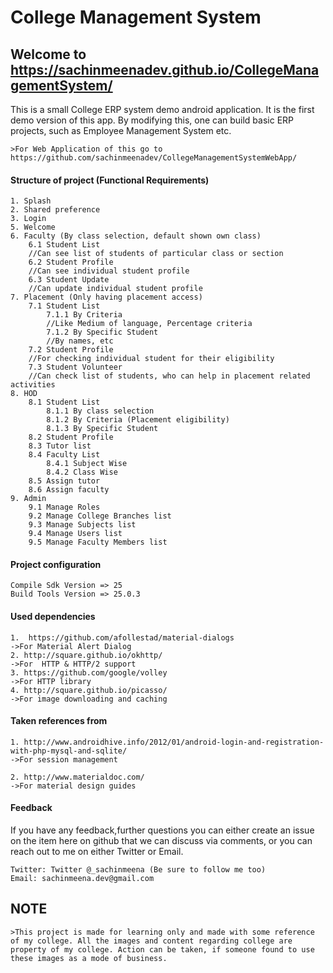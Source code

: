 # College Management System

## Welcome to https://sachinmeenadev.github.io/CollegeManagementSystem/

This is a small College ERP system demo android application. It is the first demo version of this app. By modifying this, one can build basic ERP projects, such as Employee Management System etc.

	>For Web Application of this go to https://github.com/sachinmeenadev/CollegeManagementSystemWebApp/
	
#### Structure of project (Functional Requirements)
    1. Splash
	2. Shared preference
	3. Login
	5. Welcome
	6. Faculty (By class selection, default shown own class)
		6.1 Student List
		//Can see list of students of particular class or section
		6.2 Student Profile
		//Can see individual student profile
		6.3 Student Update
		//Can update individual student profile
	7. Placement (Only having placement access)
		7.1 Student List
			7.1.1 By Criteria
			//Like Medium of language, Percentage criteria
			7.1.2 By Specific Student
			//By names, etc
		7.2 Student Profile
		//For checking individual student for their eligibility 
		7.3 Student Volunteer
		//Can check list of students, who can help in placement related activities
	8. HOD
		8.1 Student List
			8.1.1 By class selection
			8.1.2 By Criteria (Placement eligibility)
			8.1.3 By Specific Student
		8.2 Student Profile
		8.3 Tutor list
		8.4 Faculty List	
			8.4.1 Subject Wise
			8.4.2 Class Wise
		8.5 Assign tutor
		8.6 Assign faculty
	9. Admin
		9.1 Manage Roles
		9.2 Manage College Branches list
		9.3 Manage Subjects list
		9.4 Manage Users list		
		9.5 Manage Faculty Members list

#### Project configuration
    Compile Sdk Version => 25
    Build Tools Version => 25.0.3
    
#### Used dependencies
    1.  https://github.com/afollestad/material-dialogs 
    ->For Material Alert Dialog 
    2. http://square.github.io/okhttp/
    ->For  HTTP & HTTP/2 support
    3. https://github.com/google/volley
    ->For HTTP library
    4. http://square.github.io/picasso/
    ->For image downloading and caching
      
#### Taken references from
    1. http://www.androidhive.info/2012/01/android-login-and-registration-with-php-mysql-and-sqlite/
    ->For session management
    
    2. http://www.materialdoc.com/
    ->For material design guides

#### Feedback
If you have any feedback,further questions you can either create an issue on the item here on github that we can discuss via comments, or you can reach out to me on either Twitter or Email.

    Twitter: Twitter @_sachinmeena (Be sure to follow me too)
    Email: sachinmeena.dev@gmail.com


## NOTE 
    >This project is made for learning only and made with some reference of my college. All the images and content regarding college are property of my college. Action can be taken, if someone found to use these images as a mode of business.